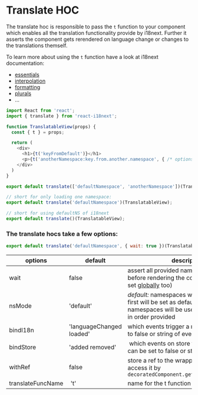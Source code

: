 # Translate HOC

The translate hoc is responsible to pass the `t` function to your component which enables all the translation functionality provide by i18next. Further it asserts the component gets rerendered on language change or changes to the translations themself.

To learn more about using the `t` function have a look at i18next documentation:

- [essentials](https://www.i18next.com/essentials.html)
- [interpolation](https://www.i18next.com/interpolation.html)
- [formatting](https://www.i18next.com/formatting.html)
- [plurals](https://www.i18next.com/plurals.html)
- ...

```js
import React from 'react';
import { translate } from 'react-i18next';

function TranslatableView(props) {
  const { t } = props;

  return (
    <div>
      <h1>{t('keyFromDefault')}</h1>
      <p>{t('anotherNamespace:key.from.another.namespace', { /* options t options */ })}</p>
    </div>
  )
}

export default translate(['defaultNamespace', 'anotherNamespace'])(TranslatableView);

// short for only loading one namespace:
export default translate('defaultNamespace')(TranslatableView);

// short for using defaultNS of i18next
export default translate()(TranslatableView);


```

### The translate hocs take a few options:

```js
export default translate('defaultNamespace', { wait: true })(TranslatableView);
```

options | default | description
--------|---------|-------------
wait    | false   | assert all provided namespaces are loaded before rendering the component (can be set [globally](/components/i18next-instance.md) too)
nsMode  | 'default' | *default:* namespaces will be loaded an the first will be set as default or *fallback:* namespaces will be used as fallbacks used in order provided
bindI18n | 'languageChanged loaded' | which events trigger a rerender, can be set to false or string of events
bindStore | 'added removed' | which events on store trigger a rerender, can be set to false or string of events
withRef | false | store a ref to the wrapped component and access it by `decoratedComponent.getWrappedInstance();`
translateFuncName | 't' | name for the t function added to props
